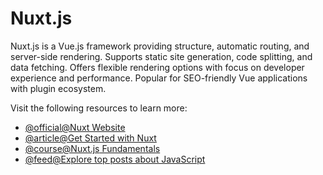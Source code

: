 # Nuxt.js

Nuxt.js is a Vue.js framework providing structure, automatic routing, and server-side rendering. Supports static site generation, code splitting, and data fetching. Offers flexible rendering options with focus on developer experience and performance. Popular for SEO-friendly Vue applications with plugin ecosystem.

Visit the following resources to learn more:

- [@official@Nuxt Website](https://nuxtjs.org/)
- [@article@Get Started with Nuxt](https://explorers.netlify.com/learn/get-started-with-nuxt)
- [@course@Nuxt.js Fundamentals](https://vueschool.io/courses/nuxtjs-fundamentals)
- [@feed@Explore top posts about JavaScript](https://app.daily.dev/tags/javascript?ref=roadmapsh)
